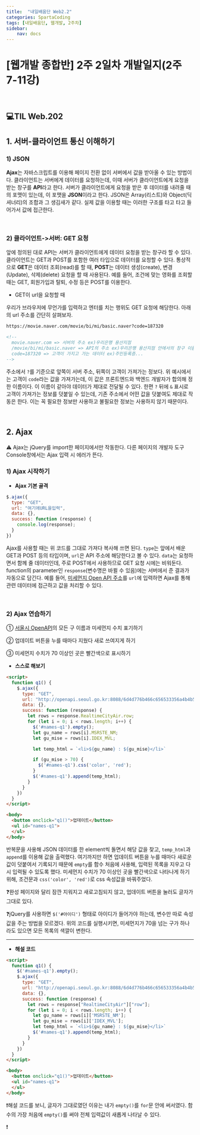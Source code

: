 ```yaml
---
title:  "내일배움단 Web2.2"
categories: SpartaCoding
tags: [내일배움단, 웹개발, 2주차]
sidebar:
    nav: docs
---
```


# [웹개발 종합반] 2주 2일차 개발일지(2주 7-11강)

<br>

## 💻TIL Web.202

## 1. 서버-클라이언트 통신 이해하기

### 1) JSON

**Ajax**는 자바스크립트를 이용해 페이지 전환 없이 서버에서 값을 받아올 수 있는 방법이다. 클라이언트는 서버에게 데이터를 요청하는데, 이때 서버가 클라이언트에게 요청을 받는 창구를  **API**라고 한다. 서버가 클라이언트에게 요청을 받은 후 데이터를 내려줄 때의 포맷이 있는데, 이 포맷을 **JSON**이라고 한다. JSON은 Array(리스트)와 Object(딕셔너리)의 조합과 그 생김새가 같다. 실제 값을 이용할 때는 이러한 구조를 타고 타고 들어가서 값에 접근한다.

<br>

### 2) 클라이언트->서버: GET 요청

앞에 정의된 대로 API는 서버가 클라이언트에게 데이터 요청을 받는 창구라 할 수 있다. 클라이언트는 GET과 POST를 포함한 여러 타입으로 데이터를 요청할 수 있다. 통상적으로 **GET**은 데이터 조회(read)를 할 때, **POST**는 데이터 생성(create), 변경(Update), 삭제(delete) 요청을 할 때 사용된다. 예를 들어, 조건에 맞는 영화를 조회할 때는 GET, 회원가입과 탈퇴, 수정 등은 POST를 이용한다. 
<br>

+ GET이 url을 요청할 때

우리가 브라우저에 무언가를 입력하고 엔터를 치는 행위도 GET 요청에 해당한다. 아래의 url 주소를 간단히 살펴보자.

```html
https://movie.naver.com/movie/bi/mi/basic.naver?code=187320

<!--
  movie.naver.com => 서버의 주소 ex)우리은행 용산지점
  /movie/bi/mi/basic.naver => API의 주소 ex)우리은행 용산지점 안에서의 창구 이름(입출금 창구)
  code=187320 => 고객이 가지고 가는 데이터 ex)주민등록증...
-->
```
주소에서 `?`를 기준으로 앞쪽이 서버 주소, 뒤쪽이 고객이 가져가는 정보다. 위 예시에서는 고객이 `code`라는 값을 가져가는데, 이 값은 프론트엔드와 백엔드 개발자가 합의해 정한 이름이다. 이 이름이 같아야 데이터가 제대로 전달될 수 있다. 한편 `?` 뒤에 `&` 표시로 고객이 가져가는 정보를 덧붙일 수 있는데, 기존 주소에서 어떤 값을 덧붙여도 제대로 작동은 한다. 이는 꼭 필요한 정보만 사용하고 불필요한 정보는 사용하지 않기 때문이다.

<br>

## 2. Ajax

⚠️ Ajax는 jQuery를 import한 페이지에서만 작동한다. 다른 페이지의 개발자 도구 Console창에서는 Ajax 입력 시 에러가 뜬다.
<br>

### 1) Ajax 시작하기

+ **Ajax 기본 골격**

```js
$.ajax({
  type: "GET",
  url: "여기에URL을입력",
  data: {},
  success: function (response) {
    console.log(response);
  }
})
```
Ajax를 사용할 때는 위 코드를 그대로 가져다 복사해 쓰면 된다. `type`는 앞에서 배운 GET과 POST 등의 타입이며, `url`은 API 주소에 해당한다고 볼 수 있다. `data`는 요청하면서 함께 줄 데이터인데, 주로 POST에서 사용하므로 GET 요청 시에는 비워둔다. function의 parameter인 `response`(변수명은 바뀔 수 있음)에는 서버에서 준 결과가 자동으로 담긴다. 예를 들어, [미세먼지 Open API 주소][1]를 `url`에 입력하면 Ajax를 통해 관련 데이터에 접근하고 값을 처리할 수 있다.

<br>

### 2) Ajax 연습하기

① [서울시 OpenAPI][1]의 모든 구 이름과 미세먼지 수치 표기하기

② 업데이트 버튼을 누를 때마다 지웠다 새로 쓰여지게 하기

③ 미세먼지 수치가 70 이상인 곳은 빨간색으로 표시하기

+ **스스로 해보기**

```html
<script>
  function q1() {
    $.ajax({
      type: "GET",
      url: "http://openapi.seoul.go.kr:8088/6d4d776b466c656533356a4b4b5872/json/RealtimeCityAir/1/99",
      data: {},
      success: function (response) {
        let rows = response.RealtimeCityAir.row;
        for (let i = 0; i < rows.length; i++) {
          $('#names-q1').empty();
          let gu_name = rows[i].MSRSTE_NM;
          let gu_mise = rows[i].IDEX_MVL;

          let temp_html = `<li>${gu_name} : ${gu_mise}</li>`

          if (gu_mise > 70) {
            $('#names-q1').css('color', 'red');
          }
          $('#names-q1').append(temp_html);
        }
      }
    })
  }
</script>

<body>
  <button onclick="q1()">업데이트</button>
  <ul id="names-q1">
  </ul>
</body>
```
반복문을 사용해 JSON 데이터를 한 element씩 돌면서 해당 값을 찾고, `temp_html`과 `append`를 이용해 값을 출력했다. 여기까지만 하면 업데이트 버튼을 누를 때마다 새로운 값이 덧붙여서 기록되기 때문에 `empty`를 함수 처음에 사용해, 입력된 목록을 지우고 다시 입력될 수 있도록 했다. 미세먼지 수치가 70 이상인 곳을 빨간색으로 나타나게 하기 위해, 조건문과 `css('color', 'red')`로 css 속성값을 바꿔주었다.
<br>

❓완성 페이지와 달리 잠깐 지워지고 새로고침되지 않고, 업데이트 버튼을 눌러도 글자가 그대로 있다.

❓jQuery를 사용하면 `$('#아이디')` 형태로 아이디가 들어가야 하는데, 변수만 따로 속성값을 주는 방법을 모르겠다. 위의 코드를 실행시키면, 미세먼지가 70을 넘는 구가 하나라도 있으면 모든 목록의 색깔이 변한다.
<br>

---

+ **해설 코드**

```html
<script>
  function q1() {
    $('#names-q1').empty();
    $.ajax({
      type: "GET",
      url: "http://openapi.seoul.go.kr:8088/6d4d776b466c656533356a4b4b5872/json/RealtimeCityAir/1/99",
      data: {},
      success: function (response) {
        let rows = response["RealtimeCityAir"]["row"];
        for (let i = 0; i < rows.length; i++) {
          let gu_name = rows[i]['MSRSTE_NM'];
          let gu_mise = rows[i]['IDEX_MVL'];
          let temp_html = `<li>${gu_name} : ${gu_mise}</li>`
          $('#names-q1').append(temp_html);
        }
      }
    })
  }
</script>

<body>
  <button onclick="q1()">업데이트</button>
  <ul id="names-q1">
  </ul>
</body>
```
❗해설 코드를 보니, 글자가 그대로였던 이유는 내가 `empty()`를 `for`문 안에 써서였다. 함수의 가장 처음에 `empty()`를 써야 전체 입력값이 새롭게 나타날 수 있다.

❗


[1]: http://openapi.seoul.go.kr:8088/6d4d776b466c656533356a4b4b5872/json/RealtimeCityAir/1/99